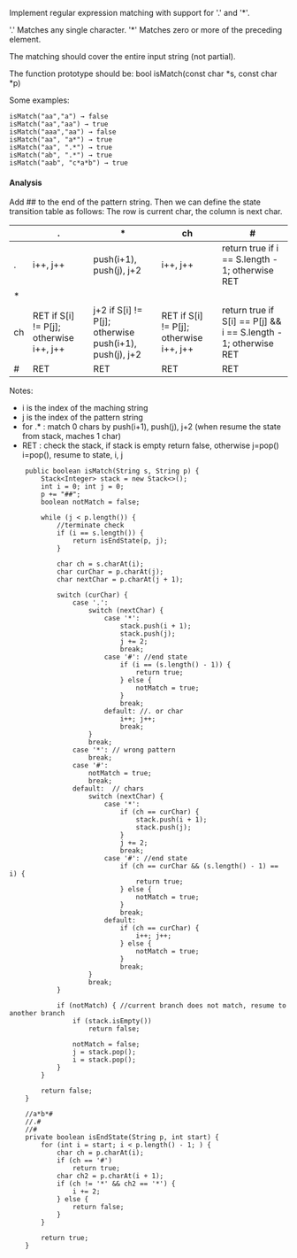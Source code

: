 Implement regular expression matching with support for '.' and '*'.

'.' Matches any single character.
'*' Matches zero or more of the preceding element.

The matching should cover the entire input string (not partial).

The function prototype should be:
bool isMatch(const char *s, const char *p)

Some examples:

```
isMatch("aa","a") → false
isMatch("aa","aa") → true
isMatch("aaa","aa") → false
isMatch("aa", "a*") → true
isMatch("aa", ".*") → true
isMatch("ab", ".*") → true
isMatch("aab", "c*a*b") → true
```

#### Analysis

Add ## to the end of the pattern string. Then we can define the state transition table as follows:
The row is current char, the column is next char.

|    |  .  |  *  |  ch  |  #  |
|:----|-----|-----|------|-----|   
| .  |i++, j++|  push(i+1), push(j), j+2   | i++, j++  | return true if i == S.length - 1; otherwise RET |
| *  |     |     |      |     |
| ch | RET if S[i] != P[j]; otherwise i++, j++ | j+2 if S[i] != P[j]; otherwise push(i+1), push(j), j+2  |  RET if S[i] != P[j]; otherwise i++, j++    |  return true if S[i] == P[j] && i == S.length - 1; otherwise RET  |
| #  | RET | RET | RET | RET |

Notes:

- i is the index of the maching string
- j is the index of the pattern string
- for .*  : match 0 chars by push(i+1), push(j), j+2 (when resume the state from stack, maches 1 char)
- RET : check the stack, if stack is empty return false, otherwise j=pop() i=pop(), resume to state, i, j

```
    public boolean isMatch(String s, String p) {
        Stack<Integer> stack = new Stack<>();
        int i = 0; int j = 0;
        p += "##";
        boolean notMatch = false;

        while (j < p.length()) {
            //terminate check
            if (i == s.length()) {
                return isEndState(p, j);
            }

            char ch = s.charAt(i);
            char curChar = p.charAt(j);
            char nextChar = p.charAt(j + 1);

            switch (curChar) {
                case '.':
                    switch (nextChar) {
                        case '*':
                            stack.push(i + 1);
                            stack.push(j);
                            j += 2;
                            break;
                        case '#': //end state
                            if (i == (s.length() - 1)) {
                                return true;
                            } else {
                                notMatch = true;
                            }
                            break;
                        default: //. or char
                            i++; j++;
                            break;
                    }
                    break;
                case '*': // wrong pattern
                    break;
                case '#':
                    notMatch = true;
                    break;
                default:  // chars
                    switch (nextChar) {
                        case '*':
                            if (ch == curChar) {
                                stack.push(i + 1);
                                stack.push(j);
                            }
                            j += 2;
                            break;
                        case '#': //end state
                            if (ch == curChar && (s.length() - 1) == i) {
                                return true;
                            } else {
                                notMatch = true;
                            }
                            break;
                        default:
                            if (ch == curChar) {
                                i++; j++;
                            } else {
                                notMatch = true;
                            }
                            break;
                    }
                    break;
            }

            if (notMatch) { //current branch does not match, resume to another branch
                if (stack.isEmpty())
                    return false;

                notMatch = false;
                j = stack.pop();
                i = stack.pop();
            }
        }

        return false;
    }

    //a*b*#
    //.#
    //#
    private boolean isEndState(String p, int start) {
        for (int i = start; i < p.length() - 1; ) {
            char ch = p.charAt(i);
            if (ch == '#')
                return true;
            char ch2 = p.charAt(i + 1);
            if (ch != '*' && ch2 == '*') {
                i += 2;
            } else {
                return false;
            }
        }

        return true;
    }
```
